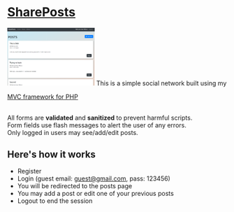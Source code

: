 # [SharePosts](https://limitless-bayou-30385.herokuapp.com/users/login)
<img src="./public/images/shareposts.PNG" width="200px">
This is a simple social network built using my 

[MVC framework for PHP](https://github.com/EwilsonS/wilsonmvcphp)

<br>All forms are <strong>validated</strong> and <strong>sanitized</strong> to prevent harmful scripts.<br>
Form fields use flash messages to alert the user of any errors.<br>
Only logged in users may see/add/edit posts.<br>

## Here's how it works
* Register 
* Login (guest email: guest@gmail.com,  pass: 123456)
* You will be redirected to the posts page
* You may add a post or edit one of your previous posts
* Logout to end the session
